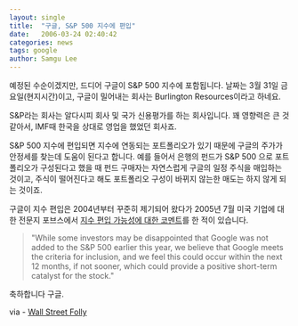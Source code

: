 ```yaml
---
layout: single
title:  "구글, S&P 500 지수에 편입"
date:   2006-03-24 02:40:42
categories: news
tags: google
author: Samgu Lee
---
```

예정된 수순이겠지만, 드디어 구글이 S&P 500 지수에 포함됩니다. 날짜는 3월 31일 금요일(현지시간)이고, 구글이 밀어내는 회사는 Burlington Resources이라고 하네요.

S&P라는 회사는 알다시피 회사 및 국가 신용평가를 하는 회사입니다. 꽤 영향력은 큰 것 같아서, IMF때 한국을 상대로 영업을 했었던 회사죠.

S&P 500 지수에 편입되면 지수에 연동되는 포트폴리오가 있기 때문에 구글의 주가가 안정세를 찾는데 도움이 된다고 합니다. 예를 들어서 은행의 펀드가 S&P 500 으로 포트폴리오가 구성된다고 했을 때 펀드 구매자는 자연스럽게 구글의 일정 주식을 매입하는 것이고, 주식이 떨어진다고 해도 포트폴리오 구성이 바뀌지 않는한 매도는 하지 않게 되는 것이죠.

구글이 지수 편입은 2004년부터 꾸준히 제기되어 왔다가 2005년 7월 미국 기업에 대한 전문지 포브스에서 [지수 편입 가능성에 대한 코멘트](http://www.forbes.com/markets/2005/07/19/google-SP-500-0719markets10.html)를 한 적이 있습니다.

> "While some investors may be disappointed that Google was not added to the S&P 500 earlier this year, we believe that Google meets the criteria for inclusion, and we feel this could occur within the next 12 months, if not sooner, which could provide a positive short-term catalyst for the stock."

축하합니다 구글.

via - [Wall Street Folly](http://wallstfolly.typepad.com/wallstfolly/2006/03/google_was_adde.html)
